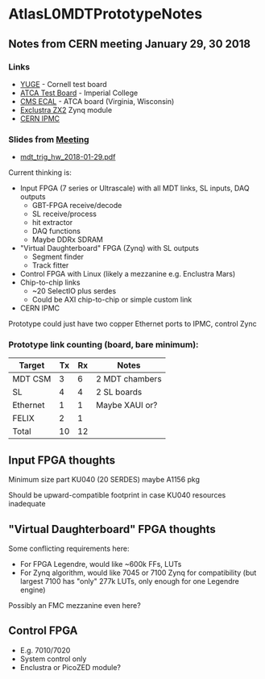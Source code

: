 # AtlasL0MDTPrototypeNotes
## Notes from CERN meeting January 29, 30 2018

### Links

 * [YUGE](https://indico.cern.ch/event/670216/contributions/2741495/attachments/1533563/2401434/YUGE_recap_and_status_October_2017.pdf) - Cornell test board
 * [ATCA Test Board](https://indico.cern.ch/event/670216/contributions/2741496/) - Imperial College
 * [CMS ECAL](https://indico.cern.ch/event/677277/contributions/2784169/attachments/1558443/2451980/FNAL_BCP_Workshop_sdg_nov_2017.pdf) - ATCA board (Virginia, Wisconsin)
 * [Exclustra ZX2](https://www.enclustra.com/en/products/system-on-chip-modules/mars-zx2/) Zynq module
 * [CERN IPMC](https://espace.cern.ch/ph-dep-ESE-BE-ATCAEvaluationProject/PP_IPMC/SitePages/Home.aspx)

### Slides from [Meeting](https://indico.cern.ch/event/693838/)

 * [mdt_trig_hw_2018-01-29.pdf](http://gauss.bu.edu/svn/atlas-phase-2-muon-upgrade/Meetings/2018-01-29/mdt_trig_hw_2018-01-29.pdf)

Current thinking is:

 * Input FPGA (7 series or Ultrascale) with all MDT links, SL inputs, DAQ outputs
   * GBT-FPGA receive/decode
   * SL receive/process
   * hit extractor
   * DAQ functions
   * Maybe DDRx SDRAM
 * "Virtual Daughterboard" FPGA (Zynq) with SL outputs
   * Segment finder
   * Track fitter
 * Control FPGA with Linux (likely a mezzanine e.g. Enclustra Mars)
 * Chip-to-chip links
   * ~20 SelectIO plus serdes
   * Could be AXI chip-to-chip or simple custom link
 * CERN IPMC

Prototype could just have two copper Ethernet ports to IPMC, control Zync

### Prototype link counting (board, bare minimum):


| Target | Tx | Rx | Notes |
| ------ | -- | -- | ----- |
| MDT CSM | 3 | 6 | 2 MDT chambers |
| SL      | 4 | 4 | 2 SL boards |
| Ethernet | 1 | 1 | Maybe XAUI or? |
| FELIX | 2 | 1 | |
| Total | 10 | 12 |

## Input FPGA thoughts

Minimum size part KU040 (20 SERDES) maybe A1156 pkg

Should be upward-compatible footprint in case KU040 resources inadequate

## "Virtual Daughterboard" FPGA thoughts

Some conflicting requirements here:

 * For FPGA Legendre, would like ~600k FFs, LUTs
 * For Zynq algorithm, would like 7045 or 7100 Zynq for compatibility (but largest 7100 has "only" 277k LUTs, only enough for one Legendre engine)

Possibly an FMC mezzanine even here?

## Control FPGA

 * E.g. 7010/7020
 * System control only
 * Enclustra or PicoZED module?

